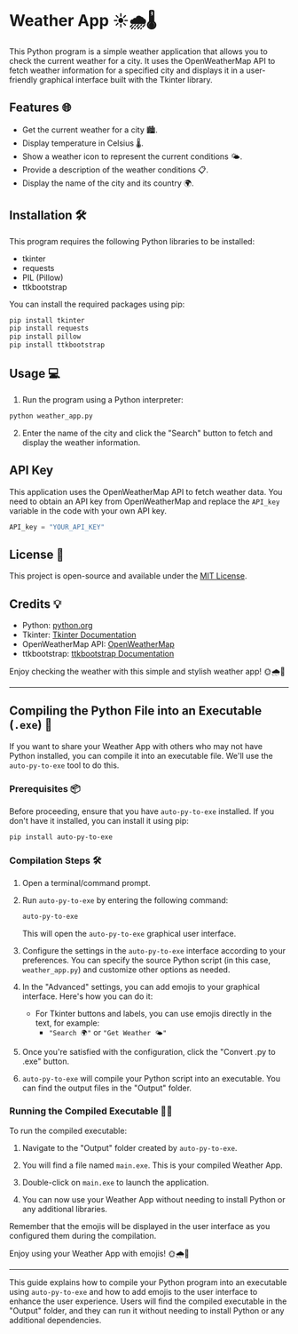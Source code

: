 # Weather App ☀️🌧️🌡️

This Python program is a simple weather application that allows you to check the current weather for a city. It uses the OpenWeatherMap API to fetch weather information for a specified city and displays it in a user-friendly graphical interface built with the Tkinter library.

## Features 🌐
- Get the current weather for a city 🏙️.
- Display temperature in Celsius 🌡️.
- Show a weather icon to represent the current conditions 🌤️.
- Provide a description of the weather conditions 📋.
- Display the name of the city and its country 🌍.

## Installation 🛠️
This program requires the following Python libraries to be installed:
- tkinter
- requests
- PIL (Pillow)
- ttkbootstrap

You can install the required packages using pip:
```bash
pip install tkinter
pip install requests
pip install pillow
pip install ttkbootstrap
```

## Usage 💻
1. Run the program using a Python interpreter:

```bash
python weather_app.py
```

2. Enter the name of the city and click the "Search" button to fetch and display the weather information.

## API Key
This application uses the OpenWeatherMap API to fetch weather data. You need to obtain an API key from OpenWeatherMap and replace the `API_key` variable in the code with your own API key.

```python
API_key = "YOUR_API_KEY"
```


## License 📄
This project is open-source and available under the [MIT License](LICENSE).

## Credits 💡
- Python: [python.org](https://www.python.org/)
- Tkinter: [Tkinter Documentation](https://docs.python.org/3/library/tkinter.html)
- OpenWeatherMap API: [OpenWeatherMap](https://openweathermap.org/)
- ttkbootstrap: [ttkbootstrap Documentation](https://ttkbootstrap.com/)

Enjoy checking the weather with this simple and stylish weather app! 🌞🌧️🌈

---

## Compiling the Python File into an Executable (`.exe`) 🚀

If you want to share your Weather App with others who may not have Python installed, you can compile it into an executable file. We'll use the `auto-py-to-exe` tool to do this.

### Prerequisites 📦

Before proceeding, ensure that you have `auto-py-to-exe` installed. If you don't have it installed, you can install it using pip:

```bash
pip install auto-py-to-exe
```

### Compilation Steps 🛠️

1. Open a terminal/command prompt.

2. Run `auto-py-to-exe` by entering the following command:

   ```bash
   auto-py-to-exe
   ```

   This will open the `auto-py-to-exe` graphical user interface.

3. Configure the settings in the `auto-py-to-exe` interface according to your preferences. You can specify the source Python script (in this case, `weather_app.py`) and customize other options as needed.

4. In the "Advanced" settings, you can add emojis to your graphical interface. Here's how you can do it:

   - For Tkinter buttons and labels, you can use emojis directly in the text, for example:
     - `"Search 🌍"` or `"Get Weather 🌤️"`

5. Once you're satisfied with the configuration, click the "Convert .py to .exe" button.

6. `auto-py-to-exe` will compile your Python script into an executable. You can find the output files in the "Output" folder.

### Running the Compiled Executable 🏃‍♂️

To run the compiled executable:

1. Navigate to the "Output" folder created by `auto-py-to-exe`.

2. You will find a file named `main.exe`. This is your compiled Weather App.

3. Double-click on `main.exe` to launch the application.

4. You can now use your Weather App without needing to install Python or any additional libraries.

Remember that the emojis will be displayed in the user interface as you configured them during the compilation.

Enjoy using your Weather App with emojis! 🌞🌧️🌈

---

This guide explains how to compile your Python program into an executable using `auto-py-to-exe` and how to add emojis to the user interface to enhance the user experience. Users will find the compiled executable in the "Output" folder, and they can run it without needing to install Python or any additional dependencies.
